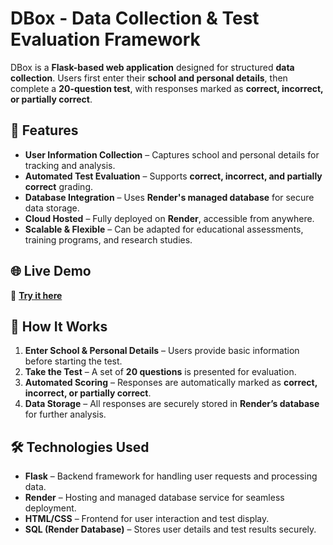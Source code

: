 # DBox - Data Collection & Test Evaluation Framework  

DBox is a **Flask-based web application** designed for structured **data collection**. Users first enter their **school and personal details**, then complete a **20-question test**, with responses marked as **correct, incorrect, or partially correct**.  

## 🚀 Features  
- **User Information Collection** – Captures school and personal details for tracking and analysis.  
- **Automated Test Evaluation** – Supports **correct, incorrect, and partially correct** grading.  
- **Database Integration** – Uses **Render's managed database** for secure data storage.  
- **Cloud Hosted** – Fully deployed on **Render**, accessible from anywhere.  
- **Scalable & Flexible** – Can be adapted for educational assessments, training programs, and research studies.  

## 🌐 Live Demo  
🔗 **[Try it here](https://dbox-1.onrender.com/)**  

## 📌 How It Works  
1. **Enter School & Personal Details** – Users provide basic information before starting the test.  
2. **Take the Test** – A set of **20 questions** is presented for evaluation.  
3. **Automated Scoring** – Responses are automatically marked as **correct, incorrect, or partially correct**.  
4. **Data Storage** – All responses are securely stored in **Render’s database** for further analysis.  

## 🛠 Technologies Used  
- **Flask** – Backend framework for handling user requests and processing data.  
- **Render** – Hosting and managed database service for seamless deployment.  
- **HTML/CSS** – Frontend for user interaction and test display.  
- **SQL (Render Database)** – Stores user details and test results securely.  

